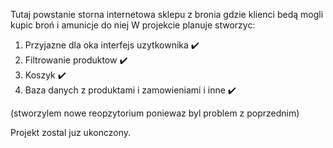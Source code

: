 Tutaj powstanie storna internetowa sklepu z bronia gdzie klienci bedą mogli kupic broń i amunicje do niej
W projekcie planuje stworzyc:
1. Przyjazne dla oka interfejs uzytkownika ✔️
2. Filtrowanie produktow ✔️
3. Koszyk ✔️
4. Baza danych z produktami i zamowieniami i inne ✔️

(stworzylem nowe reopzytorium poniewaz byl problem z poprzednim)

Projekt zostal juz ukonczony.
  
